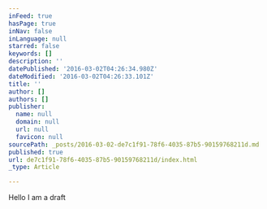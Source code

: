 ```yaml
---
inFeed: true
hasPage: true
inNav: false
inLanguage: null
starred: false
keywords: []
description: ''
datePublished: '2016-03-02T04:26:34.980Z'
dateModified: '2016-03-02T04:26:33.101Z'
title: ''
author: []
authors: []
publisher:
  name: null
  domain: null
  url: null
  favicon: null
sourcePath: _posts/2016-03-02-de7c1f91-78f6-4035-87b5-90159768211d.md
published: true
url: de7c1f91-78f6-4035-87b5-90159768211d/index.html
_type: Article

---
```

Hello I am a draft
